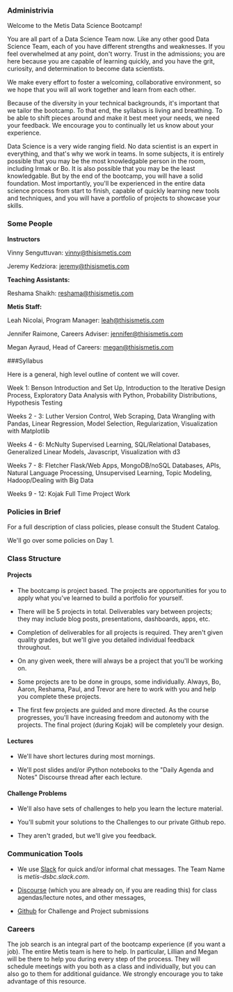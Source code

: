 ### Administrivia

Welcome to the Metis Data Science Bootcamp!

You are all part of a Data Science Team now. Like any other good Data
Science Team, each of you have different strengths and weaknesses. If
you feel overwhelmed at any point, don't worry. Trust in the
admissions; you are here because you are capable of learning quickly,
and you have the grit, curiosity, and determination to become data
scientists.

We make every effort to foster a welcoming, collaborative environment,
so we hope that you will all work together and learn from each other.

Because of the diversity in your technical backgrounds, it's important
that we tailor the bootcamp. To that end, the syllabus is living and
breathing. To be able to shift pieces around and make it best meet
your needs, we need your feedback. We encourage you to continually let
us know about your experience.

Data Science is a very wide ranging field. No data scientist is an
expert in everything, and that's why we work in teams. In some
subjects, it is entirely possible that you may be the most
knowledgable person in the room, including Irmak or Bo. It is also
possible that you may be the least knowledgable. But by the end of the
bootcamp, you will have a solid foundation. Most importantly, you'll
be experienced in the entire data science process from start to
finish, capable of quickly learning new tools and techniques, and you
will have a portfolio of projects to showcase your skills.


### Some People


**Instructors**

Vinny Senguttuvan: vinny@thisismetis.com

Jeremy Kedziora: jeremy@thisismetis.com

**Teaching Assistants:**

Reshama Shaikh: reshama@thisismetis.com


**Metis Staff:**

Leah Nicolai, Program Manager: leah@thisismetis.com

Jennifer Raimone, Careers Adviser: jennifer@thisismetis.com

Megan Ayraud, Head of Careers: megan@thisismetis.com


###Syllabus

Here is a general, high level outline of content we will cover.

Week 1:  Benson
Introduction and Set Up, Introduction to the Iterative Design Process,
Exploratory Data Analysis with Python, Probability Distributions,
Hypothesis Testing

Weeks 2 - 3:  Luther
Version Control, Web Scraping, Data Wrangling with Pandas, Linear
Regression, Model Selection, Regularization, Visualization with
Matplotlib

Weeks 4 - 6:  McNulty
Supervised Learning, SQL/Relational Databases, Generalized Linear
Models, Javascript, Visualization with d3

Weeks 7 - 8: Fletcher
Flask/Web Apps, MongoDB/noSQL Databases, APIs, Natural Language
Processing, Unsupervised Learning, Topic Modeling, Hadoop/Dealing with
Big Data

Weeks 9 - 12: Kojak
Full Time Project Work


### Policies in Brief

For a full description of class policies, please consult the Student
Catalog.

We'll go over some policies on Day 1.


### Class Structure

#### Projects

- The bootcamp is project based. The projects are opportunities for
   you to apply what you've learned to build a portfolio for yourself.

- There will be 5 projects in total. Deliverables vary between
  projects; they may include blog posts, presentations, dashboards,
  apps, etc.

- Completion of deliverables for all projects is required. They
  aren't given quality grades, but we'll give you detailed
  individual feedback throughout.

- On any given week, there will always be a project that
  you'll be working on.

- Some projects are to be done in groups, some
  individually. Always, Bo, Aaron, Reshama, Paul, and Trevor are here
  to work with you and help you complete these projects.

- The first few projects are guided and more directed. As
  the course progresses, you'll have increasing freedom
  and autonomy with the projects. The final project
  (during Kojak) will be completely your design.


#### Lectures

- We'll have short lectures during most mornings.

- We'll post slides and/or iPython notebooks to the "Daily Agenda and
  Notes" Discourse thread after each lecture.

#### Challenge Problems

- We'll also have sets of challenges to help you learn the lecture
  material.

- You'll submit your solutions to the Challenges to our private
  Github repo.

- They aren't graded, but we'll give you feedback.


### Communication Tools

- We use [Slack][1] for quick and/or informal chat messages. The Team
 Name is *metis-dsbc.slack.com*.

- [Discourse][2] (which you are already on, if you are reading this)
  for class agendas/lecture notes, and other messages,

- [Github][3] for Challenge and Project submissions


### Careers

The job search is an integral part of the bootcamp experience (if you
want a job). The entire Metis team is here to help. In particular,
Lillian and Megan will be there to help you during every step of the
process. They will schedule meetings with you both as a class and
individually, but you can also go to them for additional guidance. We
strongly encourage you to take advantage of this resource.


[1]: http://slack.com
[2]: http://discourse.thisismetis.com/
[3]: http://github.com
